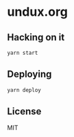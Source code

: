 # undux.org

## Hacking on it

```sh
yarn start
```

## Deploying

```sh
yarn deploy
```

## License

MIT
